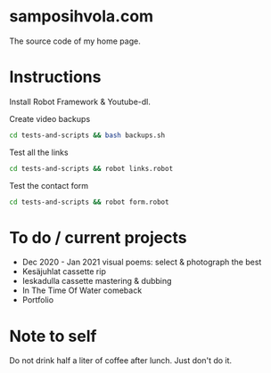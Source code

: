 # samposihvola.com

The source code of my home page. 

# Instructions

Install Robot Framework & Youtube-dl.

Create video backups

```bash
cd tests-and-scripts && bash backups.sh
```

Test all the links 

```bash
cd tests-and-scripts && robot links.robot
```

Test the contact form

```bash
cd tests-and-scripts && robot form.robot
```

# To do / current projects

- Dec 2020 - Jan 2021 visual poems: select & photograph the best
- Kesäjuhlat cassette rip
- Ieskadulla cassette mastering & dubbing
- In The Time Of Water comeback
- Portfolio

# Note to self

Do not drink half a liter of coffee after lunch. Just don't do it.
